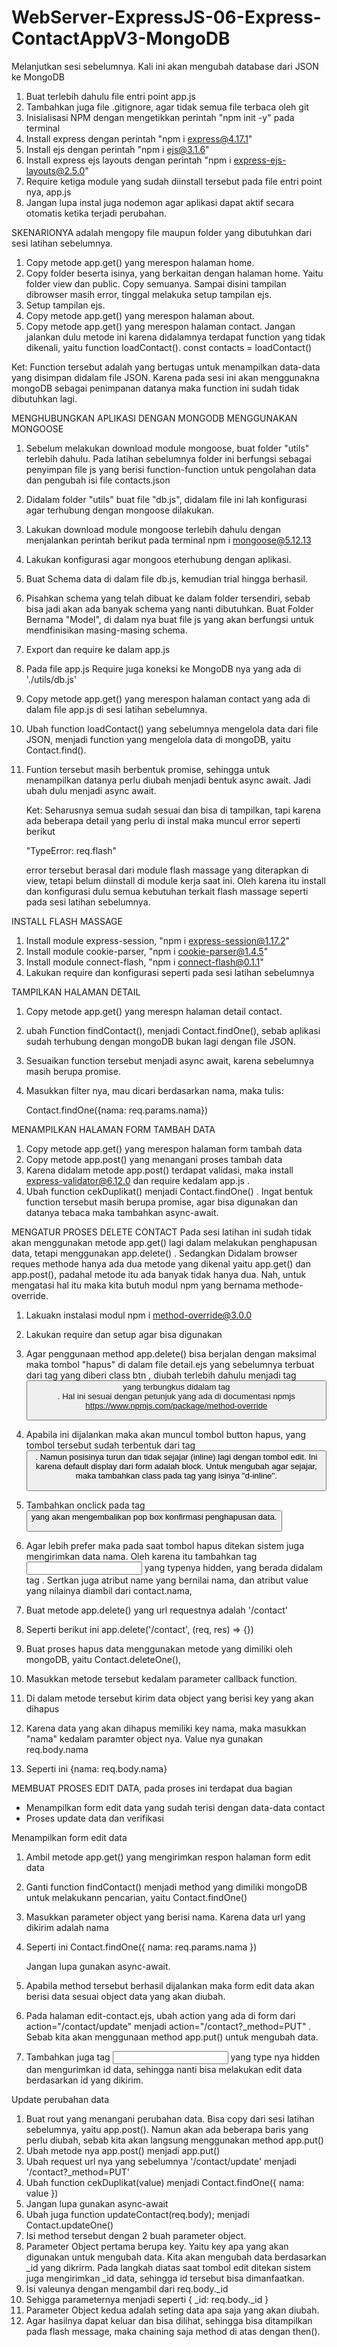 # WebServer-ExpressJS-06-Express-ContactAppV3-MongoDB
Melanjutkan sesi sebelumnya.
Kali ini akan mengubah database dari JSON ke MongoDB

01. Buat terlebih dahulu file entri point app.js
02. Tambahkan juga file .gitignore, agar tidak semua file terbaca oleh git
03. Inisialisasi NPM dengan mengetikkan perintah "npm init -y" pada terminal
04. Install express dengan perintah "npm i express@4.17.1"
05. Install ejs dengan perintah "npm i ejs@3.1.6"
06. Install express ejs layouts dengan perintah "npm i express-ejs-layouts@2.5.0"
07. Require ketiga module yang sudah diinstall tersebut pada file entri point nya, app.js
08. Jangan lupa instal juga nodemon agar aplikasi dapat aktif secara otomatis ketika terjadi perubahan.

SKENARIONYA adalah mengopy file maupun folder yang dibutuhkan dari sesi latihan sebelumnya.

01. Copy metode app.get() yang merespon halaman home.
02. Copy folder beserta isinya, yang berkaitan dengan halaman home. Yaitu folder view dan public. Copy semuanya. Sampai disini tampilan dibrowser masih error, tinggal melakuka setup tampilan ejs.
03. Setup tampilan ejs.
04. Copy metode app.get() yang merespon halaman about.
05. Copy metode app.get() yang merespon halaman contact. Jangan jalankan dulu metode ini karena didalamnya terdapat function yang tidak dikenali, yaitu function loadContact().
const contacts = loadContact()

Ket: Function tersebut adalah yang bertugas untuk menampilkan data-data yang disimpan didalam file JSON. Karena pada sesi ini akan menggunakna mongoDB sebagai penimpanan datanya maka function ini sudah tidak dibutuhkan lagi.

MENGHUBUNGKAN APLIKASI DENGAN MONGODB MENGGUNAKAN MONGOOSE
01. Sebelum melakukan download module mongoose, buat folder "utils" terlebih dahulu. Pada latihan sebelumnya folder ini berfungsi sebagai penyimpan file js yang berisi function-function untuk pengolahan data dan pengubah isi file contacts.json
02. Didalam folder "utils" buat file "db.js", didalam file ini lah konfigurasi agar terhubung dengan mongoose dilakukan.
03. Lakukan download module mongoose terlebih dahulu dengan menjalankan perintah berikut pada terminal
    npm i mongoose@5.12.13
04. Lakukan konfigurasi agar mongoos eterhubung dengan aplikasi.

05. Buat Schema data di dalam file db.js, kemudian trial hingga berhasil.
06. Pisahkan schema yang telah dibuat ke dalam folder tersendiri, sebab bisa jadi akan ada banyak schema yang nanti dibutuhkan. Buat Folder Bernama "Model", di dalam nya buat file js yang akan berfungsi untuk mendfinisikan masing-masing schema.

07. Export dan require ke dalam app.js
08. Pada file app.js Require juga koneksi ke MongoDB nya yang ada di './utils/db.js'
09. Copy metode app.get() yang merespon halaman contact yang ada di dalam file app.js di sesi latihan sebelumnya.
10. Ubah function loadContact() yang sebelumnya mengelola data dari file JSON, menjadi function yang mengelola data di mongoDB, yaitu Contact.find().
11. Funtion tersebut masih berbentuk promise, sehingga untuk menampilkan datanya perlu diubah menjadi bentuk async await. Jadi ubah dulu menjadi async await.

    Ket:
    Seharusnya semua sudah sesuai dan bisa di tampilkan, tapi karena ada beberapa detail yang perlu di instal maka muncul error seperti berikut

    "TypeError: req.flash"

    error tersebut berasal dari module flash massage yang diterapkan di view, tetapi belum diinstall di module kerja saat ini. Oleh karena itu install dan konfigurasi dulu semua kebutuhan terkait flash massage seperti pada sesi latihan sebelumnya.

INSTALL FLASH MASSAGE
01. Install module express-session, "npm i express-session@1.17.2"
02. Install module cookie-parser, "npm i cookie-parser@1.4.5"
03. Install module connect-flash, "npm i connect-flash@0.1.1"
04. Lakukan require dan konfigurasi seperti pada sesi latihan sebelumnya

TAMPILKAN HALAMAN DETAIL
01. Copy metode app.get() yang merespn halaman detail contact.
02. ubah Function findContact(), menjadi Contact.findOne(), sebab aplikasi sudah terhubung dengan mongoDB bukan lagi dengan file JSON.
03. Sesuaikan function tersebut menjadi async await, karena sebelumnya masih berupa promise.
04. Masukkan filter nya, mau dicari berdasarkan nama, maka tulis:

    Contact.findOne({nama: req.params.nama})

MENAMPILKAN HALAMAN FORM TAMBAH DATA
01. Copy metode app.get() yang merespon halaman form tambah data
02. Copy metode app.post() yang menangani proses tambah data
03. Karena didalam metode app.post() terdapat validasi, maka install express-validator@6.12.0 dan require kedalam app.js .
04. Ubah function cekDuplikat() menjadi Contact.findOne() . Ingat bentuk function tersebut masih berupa promise, agar bisa digunakan dan datanya tebaca maka tambahkan async-await.

MENGATUR PROSES DELETE CONTACT
Pada sesi latihan ini sudah tidak akan menggunakan metode app.get() lagi dalam melakukan penghapusan data, tetapi menggunakan app.delete() . Sedangkan Didalam browser reques methode hanya ada dua metode yang dikenal yaitu app.get() dan app.post(), padahal metode itu ada banyak tidak hanya dua. Nah, untuk mengatasi hal itu maka kita butuh modul npm yang bernama methode-override.

01. Lakuakn instalasi modul npm i method-override@3.0.0
02. Lakukan require dan setup agar bisa digunakan
03. Agar penggunaan method app.delete() bisa berjalan dengan maksimal maka tombol "hapus" di dalam file detail.ejs yang sebelumnya terbuat dari tag <a> yang diberi class btn , diubah terlebih dahulu menjadi tag <button> yang terbungkus didalam tag <form>. Hal ini sesuai dengan petunjuk yang ada di documentasi npmjs
    https://www.npmjs.com/package/method-override

04. Apabila ini dijalankan maka akan muncul tombol button hapus, yang tombol tersebut sudah terbentuk dari tag <button>. Namun posisinya turun dan tidak sejajar (inline) lagi dengan tombol edit. Ini karena default display dari form adalah block. Untuk mengubah agar sejajar, maka tambahkan class pada tag <form> yang isinya "d-inline".
05. Tambahkan onclick pada tag <button> yang akan mengembalikan pop box konfirmasi penghapusan data.
06. Agar lebih prefer maka pada saat tombol hapus ditekan sistem juga mengirimkan data nama. Oleh karena itu tambahkan tag <input> yang typenya hidden, yang berada didalam tag <form>. Sertkan juga atribut name yang bernilai nama, dan atribut value yang nilainya diambil dari contact.nama,

07. Buat metode app.delete() yang url requestnya adalah '/contact'
08. Seperti berikut ini
    app.delete('/contact', (req, res) => {})

09. Buat proses hapus data menggunakan metode yang dimiliki oleh mongoDB, yaitu Contact.deleteOne(),
10. Masukkan metode tersebut kedalam parameter callback function.
11. Di dalam metode tersebut kirim data object yang berisi key yang akan dihapus
12. Karena data yang akan dihapus memiliki key nama, maka masukkan "nama" kedalam paramter object nya. Value nya gunakan req.body.nama
13. Seperti ini
    {nama: req.body.nama}

MEMBUAT PROSES EDIT DATA, pada proses ini terdapat dua bagian
- Menampilkan form edit data yang sudah terisi dengan data-data contact
- Proses update data dan verifikasi

Menampilkan form edit data
01. Ambil metode app.get() yang mengirimkan respon halaman form edit data
02. Ganti function findContact() menjadi method yang dimiliki mongoDB untuk melakukann pencarian, yaitu Contact.findOne()
03. Masukkan parameter object yang berisi nama. Karena data url yang dikirim adalah nama
04. Seperti ini
    Contact.findOne({ nama: req.params.nama })

    Jangan lupa gunakan async-await.
05. Apabila method tersebut berhasil dijalankan maka form edit data akan berisi data sesuai object data yang akan diubah.
06. Pada halaman edit-contact.ejs, ubah action yang ada di form dari action="/contact/update" menjadi action="/contact?_method=PUT" . Sebab kita akan menggunaan method app.put() untuk mengubah data.
07. Tambahkan juga tag <input> yang type nya hidden dan mengurimkan id data, sehingga nanti bisa melakukan edit data berdasarkan id yang dikirim.

Update perubahan data
01. Buat rout yang menangani perubahan data. Bisa copy dari sesi latihan sebelumnya, yaitu app.post(). Namun akan ada beberapa baris yang perlu diubah, sebab kita akan langsung menggunakan method app.put()
02. Ubah metode nya app.post() menjadi app.put()
03. Ubah request url nya yang sebelumnya '/contact/update' menjadi '/contact?_method=PUT'
04. Ubah function cekDuplikat(value) menjadi Contact.findOne({ nama: value })
05. Jangan lupa gunakan async-await
06. Ubah juga function updateContact(req.body); menjadi Contact.updateOne()
07. Isi method tersebut dengan 2 buah parameter object.
08. Parameter Object pertama berupa key. Yaitu key apa yang akan digunakan untuk mengubah data. Kita akan mengubah data berdasarkan _id yang dikrirm. Pada langkah diatas saat tombol edit ditekan sistem juga mengirimkan _id data, sehingga id tersebut bisa dimanfaatkan.
09. Isi valeunya dengan mengambil dari req.body._id
10. Sehigga parameternya menjadi seperti
    {
        _id: req.body._id
    }
11. Parameter Object kedua adalah seting data apa saja yang akan diubah.
12. Agar hasilnya dapat keluar dan bisa dilihat, sehingga bisa ditampilkan pada flash message, maka chaining saja method di atas dengan then().